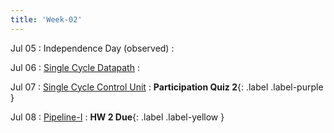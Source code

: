 ```yaml
---
title: 'Week-02'
---
```


Jul 05
: Independence Day (observed) 
  : 

Jul 06
: [Single Cycle Datapath](#)
  : 
  
Jul 07
: [Single Cycle Control Unit](#) 
  : **Participation Quiz 2**{: .label .label-purple }


Jul 08
: [Pipeline-I](#)
  : [](#)**HW 2 Due**{: .label .label-yellow }



